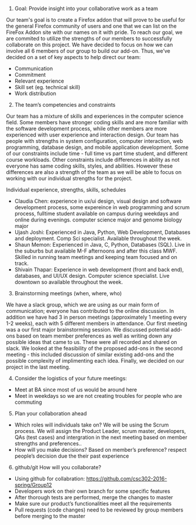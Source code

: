 1. Goal: Provide insight into your collaborative work as a team

  Our team's goal is to create a Firefox addon that will prove to be useful for the general Firefox community of users and one that we can list on the FireFox Addon site with our names on it with pride. To reach our goal, we are commited to utilize the strengths of our members to successfully collaborate on this project. We have decided to focus on how we can involve all 6 members of our group to build our add-on. Thus, we’ve decided on a set of key aspects to help direct our team:
  - Communication
  - Commitment
  - Relevant experience
  - Skill set (eg. technical skill)
  - Work distribution

2. The team’s competencies and constraints

  Our team has a mixture of skills and experiences in the computer science field. Some members have stronger coding skills and are more familiar with the software development process, while other members are more experienced with user experience and interaction design. Our team has people with strengths in system configuration, computer interaction, web programming, database design, and mobile application development. Some of our constraints include time - full time vs part time student, and different course workloads. Other constraints include differences in ability as not everyone has same coding skills, styles, and abilities. However these differences are also a strength of the team as we will be able to focus on working with our individual strengths for the project.
  
  Individual experience, strengths, skills, schedules
  - Claudia Chen: experience in ux/ui design, visual design and software development process, some expereince in web programming and scrum process, fulltime student available on campus during weekdays and online during evenings. computer science major and genome biology major
  - Ujash Joshi: Experienced in Java, Python, Web Development, Databases and deployment. Comp Sci specialist. Available throughout the week.
  - Shaun Memon: Experienced in Java, C, Python, Databases (SQL). Live in the suburbs but available M-F afternoons and after this class MWF. Skilled in running team meetings and keeping team focused and on track. 
  - Shivain Thapar: Experience in web development (front and back end), databases, and UI/UX design. Computer science specialist. Live downtown so available throughout the week. 
  
3. Brainstorming meetings (when, where, who)

  We have a slack group, which we are using as our main form of communication; everyone has contributed to the online discussion. In addition we have had 3 in person meetings (approximately 1 meeting every 1-2 weeks), each with 5 different members in attendance. Our first meeting was a our first major brainstorming session. We discussed potential add-ons based on team member preferences as well as writing down any possible ideas that came to us. These were all recorded and shared on slack. We looked at the feasibility of the proposed add-ons in the second meeting - this included discussion of similar existing add-ons and the possible complexity of implimenting each idea. Finally, we decided on our project in the last meeting. 

4. Consider the logistics of  your future meetings:
  - Meet at BA since most of us would be around here
  - Meet in weekdays so we are not creating troubles for people who are commuting

5. Plan your collaboration ahead
  - Which roles will individuals take on?
  We will be using the Scrum process. We will assign the Product Leader, scrum master, developers, QAs (test cases) and intergration in the next meeting based on member strengths and preferences..
  - How will you make decisions?
  Based on member’s preference? respect people’s decision due the their past experience

6. github/git How will you collaborate?
  - Using github for collabration: https://github.com/csc302-2016-spring/Group12
  - Developers work on their own branch for some specific features
  - After thorough tests are performed, merge the changes to master
  - Make sure our product’s functionalities meet all the requirements
  - Pull requests (code changes) need to be reviewed by group members before merging to the master

